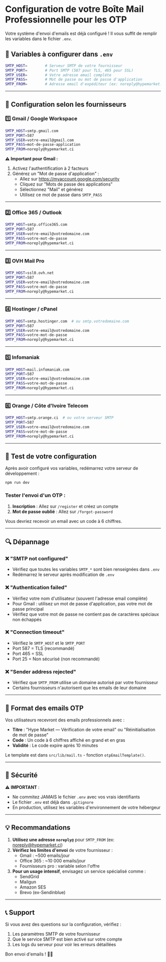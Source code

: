 # Configuration de votre Boîte Mail Professionnelle pour les OTP

Votre système d'envoi d'emails est déjà configuré ! Il vous suffit de remplir les variables dans le fichier `.env`.

## 📧 Variables à configurer dans `.env`

```bash
SMTP_HOST=        # Serveur SMTP de votre fournisseur
SMTP_PORT=        # Port SMTP (587 pour TLS, 465 pour SSL)
SMTP_USER=        # Votre adresse email complète
SMTP_PASS=        # Mot de passe ou mot de passe d'application
SMTP_FROM=        # Adresse email d'expéditeur (ex: noreply@hypemarket.ci)
```

---

## 🔧 Configuration selon les fournisseurs

### 1️⃣ **Gmail / Google Workspace**

```bash
SMTP_HOST=smtp.gmail.com
SMTP_PORT=587
SMTP_USER=votre-email@gmail.com
SMTP_PASS=mot-de-passe-application
SMTP_FROM=noreply@hypemarket.ci
```

**⚠️ Important pour Gmail :**
1. Activez l'authentification à 2 facteurs
2. Générez un "Mot de passe d'application" :
   - Allez sur https://myaccount.google.com/security
   - Cliquez sur "Mots de passe des applications"
   - Sélectionnez "Mail" et générez
   - Utilisez ce mot de passe dans `SMTP_PASS`

---

### 2️⃣ **Office 365 / Outlook**

```bash
SMTP_HOST=smtp.office365.com
SMTP_PORT=587
SMTP_USER=votre-email@votredomaine.com
SMTP_PASS=votre-mot-de-passe
SMTP_FROM=noreply@hypemarket.ci
```

---

### 3️⃣ **OVH Mail Pro**

```bash
SMTP_HOST=ssl0.ovh.net
SMTP_PORT=587
SMTP_USER=votre-email@votredomaine.com
SMTP_PASS=votre-mot-de-passe
SMTP_FROM=noreply@hypemarket.ci
```

---

### 4️⃣ **Hostinger / cPanel**

```bash
SMTP_HOST=smtp.hostinger.com  # ou smtp.votredomaine.com
SMTP_PORT=587
SMTP_USER=votre-email@votredomaine.com
SMTP_PASS=votre-mot-de-passe
SMTP_FROM=noreply@hypemarket.ci
```

---

### 5️⃣ **Infomaniak**

```bash
SMTP_HOST=mail.infomaniak.com
SMTP_PORT=587
SMTP_USER=votre-email@votredomaine.com
SMTP_PASS=votre-mot-de-passe
SMTP_FROM=noreply@hypemarket.ci
```

---

### 6️⃣ **Orange / Côte d'Ivoire Telecom**

```bash
SMTP_HOST=smtp.orange.ci  # ou votre serveur SMTP
SMTP_PORT=587
SMTP_USER=votre-email@votredomaine.com
SMTP_PASS=votre-mot-de-passe
SMTP_FROM=noreply@hypemarket.ci
```

---

## 🧪 Test de votre configuration

Après avoir configuré vos variables, redémarrez votre serveur de développement :

```bash
npm run dev
```

### Tester l'envoi d'un OTP :

1. **Inscription** : Allez sur `/register` et créez un compte
2. **Mot de passe oublié** : Allez sur `/forgot-password`

Vous devriez recevoir un email avec un code à 6 chiffres.

---

## 🔍 Dépannage

### ❌ "SMTP not configured"
- Vérifiez que toutes les variables `SMTP_*` sont bien renseignées dans `.env`
- Redémarrez le serveur après modification de `.env`

### ❌ "Authentication failed"
- Vérifiez votre nom d'utilisateur (souvent l'adresse email complète)
- Pour Gmail : utilisez un mot de passe d'application, pas votre mot de passe principal
- Vérifiez que votre mot de passe ne contient pas de caractères spéciaux non échappés

### ❌ "Connection timeout"
- Vérifiez le `SMTP_HOST` et le `SMTP_PORT`
- Port 587 = TLS (recommandé)
- Port 465 = SSL
- Port 25 = Non sécurisé (non recommandé)

### ❌ "Sender address rejected"
- Vérifiez que `SMTP_FROM` utilise un domaine autorisé par votre fournisseur
- Certains fournisseurs n'autorisent que les emails de leur domaine

---

## 📝 Format des emails OTP

Vos utilisateurs recevront des emails professionnels avec :
- **Titre** : "Hype Market — Vérification de votre email" ou "Réinitialisation de mot de passe"
- **Code** : Un code à 6 chiffres affiché en grand et en gras
- **Validité** : Le code expire après 10 minutes

Le template est dans `src/lib/mail.ts` - fonction `otpEmailTemplate()`.

---

## 🔐 Sécurité

⚠️ **IMPORTANT** :
- Ne commitez JAMAIS le fichier `.env` avec vos vrais identifiants
- Le fichier `.env` est déjà dans `.gitignore`
- En production, utilisez les variables d'environnement de votre hébergeur

---

## 💡 Recommandations

1. **Utilisez une adresse `noreply@`** pour `SMTP_FROM` (ex: noreply@hypemarket.ci)
2. **Vérifiez les limites d'envoi** de votre fournisseur :
   - Gmail : ~500 emails/jour
   - Office 365 : ~10 000 emails/jour
   - Fournisseurs pro : variable selon l'offre
3. **Pour un usage intensif**, envisagez un service spécialisé comme :
   - SendGrid
   - Mailgun
   - Amazon SES
   - Brevo (ex-Sendinblue)

---

## 📞 Support

Si vous avez des questions sur la configuration, vérifiez :
1. Les paramètres SMTP de votre fournisseur
2. Que le service SMTP est bien activé sur votre compte
3. Les logs du serveur pour voir les erreurs détaillées

Bon envoi d'emails ! 🚀📧
